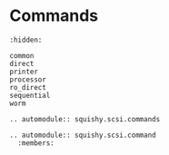 # Commands

```{toctree}
:hidden:

common
direct
printer
processor
ro_direct
sequential
worm
```

```{eval-rst}
.. automodule:: squishy.scsi.commands

.. automodule:: squishy.scsi.command
  :members:

```

